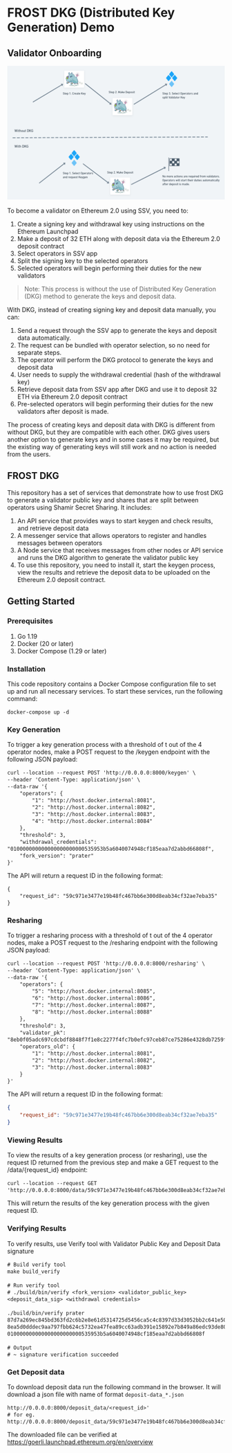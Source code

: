 # FROST DKG (Distributed Key Generation) Demo

## Validator Onboarding

![](/validator_onboarding.png)

To become a validator on Ethereum 2.0 using SSV, you need to:

1. Create a signing key and withdrawal key using instructions on the Ethereum Launchpad
2. Make a deposit of 32 ETH along with deposit data via the Ethereum 2.0 deposit contract
3. Select operators in SSV app
4. Split the signing key to the selected operators
5. Selected operators will begin performing their duties for the new validators

> Note: This process is without the use of Distributed Key Generation (DKG) method to generate the keys and deposit data.

With DKG, instead of creating signing key and deposit data manually, you can:

1. Send a request through the SSV app to generate the keys and deposit data automatically.
2. The request can be bundled with operator selection, so no need for separate steps.
3. The operator will perform the DKG protocol to generate the keys and deposit data
4. User needs to supply the withdrawal credential (hash of the withdrawal key)
5. Retrieve deposit data from SSV app after DKG and use it to deposit 32 ETH via Ethereum 2.0 deposit contract
6. Pre-selected operators will begin performing their duties for the new validators after deposit is made.

The process of creating keys and deposit data with DKG is different from without DKG, but they are compatible with each other. DKG gives users another option to generate keys and in some cases it may be required, but the existing way of generating keys will still work and no action is needed from the users.

## FROST DKG

This repository has a set of services that demonstrate how to use frost DKG to generate a validator public key and shares that are split between operators using Shamir Secret Sharing.
It includes:

1. An API service that provides ways to start keygen and check results, and retrieve deposit data
2. A messenger service that allows operators to register and handles messages between operators
3. A Node service that receives messages from other nodes or API service and runs the DKG algorithm to generate the validator public key
4. To use this repository, you need to install it, start the keygen process, view the results and retrieve the deposit data to be uploaded on the Ethereum 2.0 deposit contract.

## Getting Started
### Prerequisites
1. Go 1.19
2. Docker (20 or later)
3. Docker Compose (1.29 or later)

### Installation
This code repository contains a Docker Compose configuration file to set up and run all necessary services. To start these services, run the following command:

```
docker-compose up -d
```
### Key Generation
To trigger a key generation process with a threshold of t out of the 4 operator nodes, make a POST request to the /keygen endpoint with the following JSON payload:
```
curl --location --request POST 'http://0.0.0.0:8000/keygen' \
--header 'Content-Type: application/json' \
--data-raw '{
    "operators": {
        "1": "http://host.docker.internal:8081",
        "2": "http://host.docker.internal:8082",
        "3": "http://host.docker.internal:8083",
        "4": "http://host.docker.internal:8084"
    },
    "threshold": 3,
    "withdrawal_credentials": "010000000000000000000000535953b5a6040074948cf185eaa7d2abbd66808f",
    "fork_version": "prater"
}'
```
The API will return a request ID in the following format:
```
{
    "request_id": "59c971e3477e19b48fc467bb6e300d8eab34cf32ae7eba35"
}
```

### Resharing
To trigger a resharing process with a threshold of t out of the 4 operator nodes, make a POST request to the /resharing endpoint with the following JSON payload:
```
curl --location --request POST 'http://0.0.0.0:8000/resharing' \
--header 'Content-Type: application/json' \
--data-raw '{
    "operators": {
        "5": "http://host.docker.internal:8085",
        "6": "http://host.docker.internal:8086",
        "7": "http://host.docker.internal:8087",
        "8": "http://host.docker.internal:8088"
    },
    "threshold": 3,
    "validator_pk": "8eb0f05adc697cdcbdf8848f7f1e8c2277f4fc7b0efc97ceb87ce75286e4328db7259fc0c1b39ced0c594855a30d415c",
    "operators_old": {
        "1": "http://host.docker.internal:8081",
        "2": "http://host.docker.internal:8082",
        "3": "http://host.docker.internal:8083"
    }
}'
```
The API will return a request ID in the following format:

```json
{
    "request_id": "59c971e3477e19b48fc467bb6e300d8eab34cf32ae7eba35"
}
```

### Viewing Results
To view the results of a key generation process (or resharing), use the request ID returned from the previous step and make a GET request to the /data/{request_id} endpoint:
```
curl --location --request GET 'http://0.0.0.0:8000/data/59c971e3477e19b48fc467bb6e300d8eab34cf32ae7eba35'
```
This will return the results of the key generation process with the given request ID.

### Verifying Results
To verify results, use Verify tool with Validator Public Key and Deposit Data signature
```
# Build verify tool
make build_verify

# Run verify tool
# ./build/bin/verify <fork_version> <validator_public_key> <deposit_data_sig> <withdrawal credentials>

./build/bin/verify prater 87d7a269ec845bd363fd2c6b2e8e61d5314725d5456ca5c4c8397d33d3052bb2c641e50ee78939f9deed429dff4f48ad 8ea5d0dddec9aa797fbb624c5732ea47fea89cc63adb391e15892e7b849a86edc93de80bace9cc06d85243d92c718fbb0c2cef9a8f5dd61f7af534ff1c211966fa581605410ea5bc13848a52626a612d690d5f8aabc80c0b619be2ef785ed88d 010000000000000000000000535953b5a6040074948cf185eaa7d2abbd66808f

# Output
# ~ signature verification succeeded
```
### Get Deposit data
To download deposit data run the following command in the browser. It will download a json file with name of format `deposit-data_*.json`
```
http://0.0.0.0:8000/deposit_data/<request_id>'
# for eg. http://0.0.0.0:8000/deposit_data/59c971e3477e19b48fc467bb6e300d8eab34cf32ae7eba35
```

The downloaded file can be verified at https://goerli.launchpad.ethereum.org/en/overview
